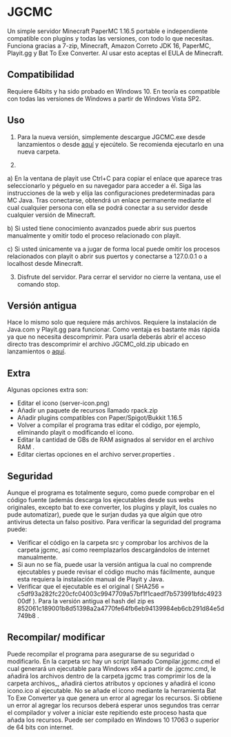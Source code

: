 # JGCMC
Un simple servidor Minecraft PaperMC 1.16.5 portable e independiente compatible con plugins y todas las versiones, con todo lo que necesitas. Funciona gracias a 7-zip, Minecraft, Amazon Correto JDK 16, PaperMC, Playit.gg y Bat To Exe Converter. Al usar esto aceptas el EULA de Minecraft.

## Compatibilidad
Requiere 64bits y ha sido probado en Windows 10. En teoría es compatible con todas las versiones de Windows a partir de Windows Vista SP2.

## Uso
1. Para la nueva versión, simplemente descargue JGCMC.exe desde lanzamientos  o desde [aquí](http://tinyurl.com/JGCMC-exe) y ejecútelo. Se recomienda ejecutarlo en una nueva carpeta.

2. 

  a) En la ventana de playit use Ctrl+C para copiar el enlace que aparece tras seleccionarlo y péguelo en su navegador para acceder a él. Siga las instrucciones de la web y elija las configuraciones predeterminadas para MC Java. Tras conectarse, obtendrá un enlace permanente mediante el cual cualquier persona con ella se podrá conectar a su servidor desde cualquier versión de Minecraft.

  b) Si usted tiene conocimiento avanzados puede abrir sus puertos manualmente y omitir todo el proceso relacionado con playit.

  c) Si usted únicamente va a jugar de forma local puede omitir los procesos relacionados con playit o abrir sus puertos y conectarse a 127.0.0.1 o a localhost desde Minecraft.

3. Disfrute del servidor. Para cerrar el servidor no cierre la ventana, use el comando stop.

## Versión antigua
Hace lo mismo solo que requiere más archivos. Requiere la instalación de Java.com y Playit.gg para funcionar. Como ventaja es bastante más rápida ya que no necesita descomprimir. Para usarla deberás abrir el acceso directo tras descomprimir el archivo JGCMC_old.zip ubicado en lanzamientos o [aquí](http://tinyurl.com/JGCMC-old-zip).

## Extra
Algunas opciones extra son:

 - Editar el icono (server-icon.png)
 - Añadir un paquete de recursos llamado rpack.zip
 - Añadir plugins compatibles con Paper/Spigot/Bukkit 1.16.5
 - Volver a compilar el programa tras editar el código, por ejemplo, eliminando playit o modificando el icono.
 - Editar la cantidad de GBs de RAM asignados al servidor en el archivo RAM .
 - Editar ciertas opciones en el archivo server.properties .

## Seguridad
Aunque el programa es totalmente seguro, como puede comprobar en el código fuente (además descarga los ejecutables desde sus webs originales, excepto bat to exe converter, los plugins y playit, los cuales no pude automatizar), puede que le surjan dudas ya que algún que otro antivirus detecta un falso positivo. Para verificar la seguridad del programa puede:

 - Verificar el código en la carpeta src y comprobar los archivos de la carpeta jgcmc, así como reemplazarlos descargándolos de internet manualmente.
 - Si aun no se fía, puede usar la versión antigua la cual no comprende ejecutables y puede revisar el código mucho más fácilmente, aunque esta requiera la instalación manual de Playit y Java.
 - Verificar que el ejecutable es el original ( SHA256 =  c5df93a282fc220cfc04003c9947709a57bf1f1caedf7b573991bfdc492300df ). Para la versión antigua el hash del zip es 852061c189001b8d51398a2a4770fe64fb6eb94139984eb6cb291d84e5d749b8 .

## Recompilar/ modificar
Puede recompilar el programa para asegurarse de su seguridad o modificarlo. En la carpeta src hay un script llamado Compilar.jgcmc.cmd el cual generará un ejecutable para Windows x64 a partir de .jgcmc.cmd, le añadirá los archivos dentro de la carpeta jgcmc tras comprimir los de la carpeta archivos_, añadirá ciertos atributos y opciones y añadirá el icono icono.ico al ejecutable. No se añade el icono mediante la herramienta Bat To Exe Converter ya que genera un error al agregar los recursos. Si obtiene un error al agregar los recursos deberá esperar unos segundos tras cerrar el compilador y volver a iniciar este repitiendo este proceso hasta que añada los recursos. Puede ser compilado en Windows 10 17063 o superior de 64 bits con internet.
